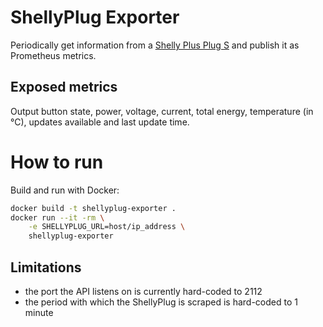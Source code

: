# ShellyPlug Exporter

Periodically get information from a [Shelly Plus Plug S](https://www.shelly.com/de/products/shop/shelly-plus-plug-s-1) and publish it as Prometheus metrics.

## Exposed metrics

Output button state, power, voltage, current, total energy, temperature (in °C), updates available and last update time.

# How to run

Build and run with Docker:

```sh
docker build -t shellyplug-exporter .
docker run --it -rm \
    -e SHELLYPLUG_URL=host/ip_address \
    shellyplug-exporter
```

## Limitations

* the port the API listens on is currently hard-coded to 2112
* the period with which the ShellyPlug is scraped is hard-coded to 1 minute
